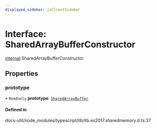 ```yaml
---
displayed_sidebar: jsClientSidebar
---
```


# Interface: SharedArrayBufferConstructor

[internal](../modules/internal-8.md).SharedArrayBufferConstructor

## Properties

### prototype

• `Readonly` **prototype**: [`SharedArrayBuffer`](../modules/internal-8.md#sharedarraybuffer)

#### Defined in

docs-util/node_modules/typescript/lib/lib.es2017.sharedmemory.d.ts:37
